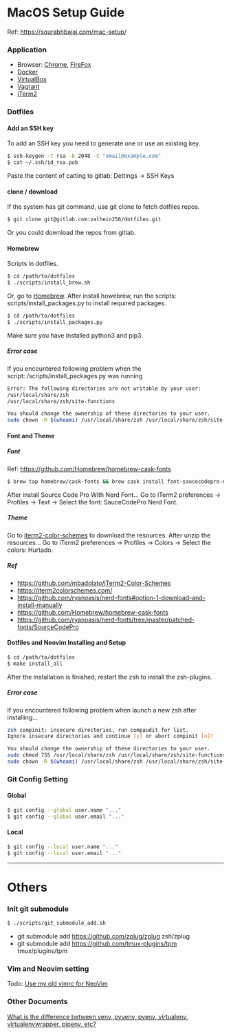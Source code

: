 # MacOS Setup Guide
Ref: https://sourabhbajaj.com/mac-setup/

### Application 
* Browser: [Chrome], [FireFox]
* [Docker]
* [VirtualBox]
* [Vagrant]
* [iTerm2]
### Dotfiles
#### Add an SSH key
To add an SSH key you need to generate one or use an existing key.
```sh
$ ssh-keygen -t rsa -b 2048 -C "email@example.com"
$ cat ~/.ssh/id_rsa.pub
```
Paste the content of catting to gitlab: Dettings ->  SSH Keys
#### clone / download
If the system has git command, use git clone to fetch dotfiles repos.
```sh
$ git clone git@gitlab.com:valhein256/dotfiles.git
```
Or you could download the repos from gitlab.
#### Homebrew
Scripts in dotfiles.
```sh
$ cd /path/to/dotfiles
$ ./scripts/install_brew.sh
```
Or, go to [Homebrew].
After install howebrew, run the scripts: scripts/install_packages.py to install required packages.
```sh
$ cd /path/to/dotfiles
$ ./scripts/install_packages.py
```
Make sure you have installed python3 and pip3.

##### Error case
If you encountered following problem when the script:./scripts/install_packages.py was running
```sh
Error: The following directories are not writable by your user:
/usr/local/share/zsh
/usr/local/share/zsh/site-functions

You should change the ownership of these directories to your user.
sudo chown -R $(whoami) /usr/local/share/zsh /usr/local/share/zsh/site-functions
```

#### Font and Theme
##### Font
Ref: https://github.com/Homebrew/homebrew-cask-fonts
```sh
$ brew tap homebrew/cask-fonts && brew cask install font-saucecodepro-nerd-font # Install Source Code Pro With Nerd Font.
```
After install Source Code Pro With Nerd Font...
Go to iTerm2 preferences -> Profiles -> Text -> Select the font: SauceCodePro Nerd Font.
##### Theme
Go to [iterm2-color-schemes] to download the resources.
After unzip the resources...
Go to iTerm2 preferences -> Profiles -> Colors -> Select the colors: Hurtado.
##### Ref
* https://github.com/mbadolato/iTerm2-Color-Schemes
* https://iterm2colorschemes.com/
* https://github.com/ryanoasis/nerd-fonts#option-1-download-and-install-manually
* https://github.com/Homebrew/homebrew-cask-fonts
* https://github.com/ryanoasis/nerd-fonts/tree/master/patched-fonts/SourceCodePro
#### Dotfiles and Neovim Installing and Setup
```sh
$ cd /path/to/dotfiles
$ make install_all
```
After the installation is finished, restart the zsh to install the zsh-plugins.
##### Error case
If you encountered following problem when launch a new zsh after installing... 
```sh
zsh compinit: insecure directories, run compaudit for list.
Ignore insecure directories and continue [y] or abort compinit [n]? 

You should change the ownership of these directories to your user.
sudo chmod 755 /usr/local/share/zsh /usr/local/share/zsh/site-functions 
sudo chown -R $(whoami) /usr/local/share/zsh /usr/local/share/zsh/site-functions
```
### Git Config Setting
#### Global
```sh
$ git config --global user.name "..."
$ git config --global user.email "..."
```
#### Local
```sh
$ git config --local user.name "..."
$ git config --local user.email "..."
```
---------
# Others
### Init git submodule
```sh
$ ./scripts/git_submodule_add.sh
```
* git submodule add https://github.com/zplug/zplug zsh/zplug
* git submodule add https://github.com/tmux-plugins/tpm tmux/plugins/tpm
### Vim and Neovim setting
Todo: [Use my old vimrc for NeoVim]

### Other Documents
[What is the difference between venv, pyvenv, pyenv, virtualenv, virtualenvwrapper, pipenv, etc?]

   [Chrome]: <https://www.google.com/chrome/?brand=CHBD&gclid=CjwKCAjw34n5BRA9EiwA2u9k30fBEMblRcv82Os1vwt6z4tOarneYbf-eOGCF4Uy7kVNs4MxcmpE6xoC4lUQAvD_BwE&gclsrc=aw.ds>
   [Firefox]: <https://www.mozilla.org/en-US/>
   [Docker]: <https://www.docker.com/>
   [virtualbox]: <https://www.virtualbox.org/>
   [vagrant]: <https://www.vagrantup.com/>
   [iTerm2]: <https://www.iterm2.com/>
   [Homebrew]: <https://brew.sh/>
   [iterm2-color-schemes]: <https://iterm2colorschemes.com/>
   [Use my old vimrc for NeoVim]: <https://blog.m157q.tw/posts/2018/07/23/use-my-old-vimrc-for-neovim/>
   [What is the difference between venv, pyvenv, pyenv, virtualenv, virtualenvwrapper, pipenv, etc?]: <https://stackoverflow.com/questions/41573587/what-is-the-difference-between-venv-pyvenv-pyenv-virtualenv-virtualenvwrappe/41573588#41573588>
   [Use my old vimrc for NeoVim]: <https://blog.m157q.tw/posts/2018/07/23/use-my-old-vimrc-for-neovim/>
